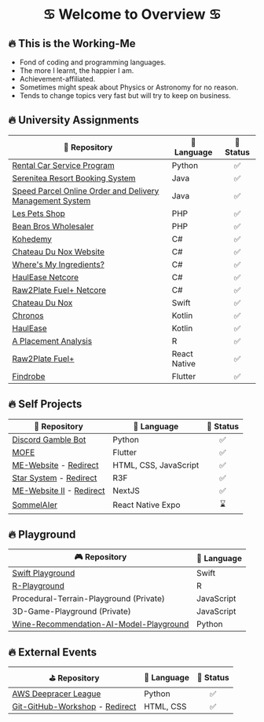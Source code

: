<h1 align="center">
    <b>♋️ Welcome to Overview ♋️</b>
</h1>

## 🔥 This is the Working-Me
- Fond of coding and programming languages.
- The more I learnt, the happier I am.
- Achievement-affiliated.
- Sometimes might speak about Physics or Astronomy for no reason.
- Tends to change topics very fast but will try to keep on business.

## 🔥 University Assignments
| 📓 Repository | 📖 Language | 📜 Status |
| --- | --- | :-: |
| [Rental Car Service Program](https://github.com/NightfuryEquinn/Rental-Car-Service-Program) | Python | ✅ |
| [Serenitea Resort Booking System](https://github.com/NightfuryEquinn/Serenitea-Resort-Booking-System) | Java | ✅ |
| [Speed Parcel Online Order and Delivery Management System](https://github.com/NightfuryEquinn/Speed-Parcel-OODMS) | Java | ✅ |
| [Les Pets Shop](https://github.com/NightfuryEquinn/Online-Pet-Shop-Assignment) | PHP | ✅ |
| [Bean Bros Wholesaler](https://github.com/NightfuryEquinn/Bean-Bros-Wholesaler) | PHP | ✅ |
| [Kohedemy](https://github.com/NightfuryEquinn/Kohedemy) | C# | ✅ |
| [Chateau Du Nox Website](https://github.com/NightfuryEquinn/Chateau-Du-Nox-Web) | C# | ✅ |
| [Where's My Ingredients?](https://github.com/NightfuryEquinn/WhereAreMyIngredients) | C# | ✅ |
| [HaulEase Netcore](https://github.com/NightfuryEquinn/HaulEase-Netcore) | C# | ✅ |
| [Raw2Plate Fuel+ Netcore](https://github.com/NightfuryEquinn/Raw2Plate-Fuel-Plus-Netcore) | C# | ✅ |
| [Chateau Du Nox](https://github.com/NightfuryEquinn/Chateau-Du-Nox) | Swift | ✅ |
| [Chronos](https://github.com/NightfuryEquinn/Chronos) | Kotlin | ✅ |
| [HaulEase](https://github.com/NightfuryEquinn/HaulEase) | Kotlin | ✅ |
| [A Placement Analysis](https://github.com/NightfuryEquinn/A-Placement-Analysis) | R | ✅ |
| [Raw2Plate Fuel+](https://github.com/NightfuryEquinn/Raw2Plate-Fuel-Plus) | React Native | ✅ |
| [Findrobe](https://github.com/NightfuryEquinn/Findrobe) | Flutter | ✅ |

## 🔥 Self Projects
| 🍵 Repository | 📖 Language | 📜 Status |
| --- | --- | :-: |
| [Discord Gamble Bot](https://github.com/NightfuryEquinn/Discord-Gamble-Bot) | Python | ✅ |
| [MOFE](https://github.com/NightfuryEquinn/MOFE) | Flutter | ✅ |
| [ME-Website](https://github.com/NightfuryEquinn/ME-Website) - [Redirect](https://nightfuryequinn.github.io/ME-Website/) | HTML, CSS, JavaScript | ✅ |
| [Star System](https://github.com/NightfuryEquinn/Star-System) - [Redirect](https://star-system-swart.vercel.app/) | R3F | ✅ |
| [ME-Website II](https://github.com/NightfuryEquinn/ME-Website-II) - [Redirect](https://me-website-ii.vercel.app/) | NextJS | ✅ |
| [SommelAIer](https://github.com/NightfuryEquinn/SommelAIer) | React Native Expo | ⌛️ |

## 🔥 Playground
| 🎮 Repository | 📖 Language |
| --- | --- |
| [Swift Playground](https://github.com/NightfuryEquinn/Swift-Playground) | Swift |
| [R-Playground](https://github.com/NightfuryEquinn/R-Playground) | R |
| Procedural-Terrain-Playground (Private) | JavaScript |
| 3D-Game-Playground (Private) | JavaScript |
| [Wine-Recommendation-AI-Model-Playground](https://github.com/NightfuryEquinn/Wine-Recommendation-AI-Model-Playground) | Python |

## 🔥 External Events
| ⛳️ Repository | 📖 Language | 📜 Status |
| --- | --- | :-: |
| [AWS Deepracer League](https://github.com/NightfuryEquinn/AWS-Deepracer) | Python | ✅ |
| [Git-GitHub-Workshop](https://github.com/NightfuryEquinn/Git-GitHub-Workshop) - [Redirect](https://nightfuryequinn.github.io/Git-GitHub-Workshop/) | HTML, CSS | ✅ |
